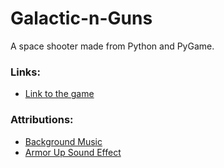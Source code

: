 # Galactic-n-Guns
A space shooter made from Python and PyGame.

### Links:
 - [Link to the game](https://dragonwf.itch.io/galactic-n-guns)
 
 ### Attributions:
 - [Background Music](https://soundcloud.com/juhanijunkala/sets/retro-game-music-pack-loop)
 - [Armor Up Sound Effect](https://freesound.org/people/MATRIXXX_/sounds/523745/)
